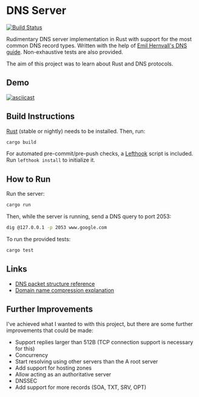 # DNS Server

[![Build Status](https://img.shields.io/github/workflow/status/dominikrys/dns-server/Continuous%20Integration?style=flat-square)](https://github.com/dominikrys/dns-server/actions)

Rudimentary DNS server implementation in Rust with support for the most common DNS record types. Written with the help of [Emil Hernvall's DNS guide](https://github.com/EmilHernvall/dnsguide). Non-exhaustive tests are also provided.

The aim of this project was to learn about Rust and DNS protocols.

## Demo

[![asciicast](https://asciinema.org/a/422536.svg)](https://asciinema.org/a/422536)

## Build Instructions

[Rust](https://www.rust-lang.org/) (stable or nightly) needs to be installed. Then, run:

```bash
cargo build
```

For automated pre-commit/pre-push checks, a [Lefthook](https://github.com/evilmartians/lefthook) script is included. Run `lefthook install` to initialize it.

## How to Run

Run the server:

```bash
cargo run
```

Then, while the server is running, send a DNS query to port 2053:

```bash
dig @127.0.0.1 -p 2053 www.google.com
```

To run the provided tests:

```bash
cargo test
```

## Links

- [DNS packet structure reference](http://www.networksorcery.com/enp/protocol/dns.htm)
- [Domain name compression explanation](https://docstore.mik.ua/orelly/networking_2ndEd/dns/ch15_02.htm)

## Further Improvements

I've achieved what I wanted to with this project, but there are some further improvements that could be made:

- Support replies larger than 512B (TCP connection support is necessary for this)
- Concurrency
- Start resolving using other servers than the A root server
- Add support for hosting zones
- Allow acting as an authoritative server
- DNSSEC
- Add support for more records (SOA, TXT, SRV, OPT)

